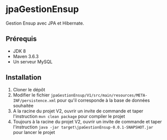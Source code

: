 # jpaGestionEnsup

Gestion Ensup avec JPA et Hibernate.

## Prérequis
- JDK 8
- Maven 3.6.3
- Un serveur MySQL

## Installation

1. Cloner le dépôt
2. Modifier le fichier `jpaGestionEnsup/V1/src/main/resources/META-INF/persistence.xml` pour qu'il corresponde à la base de données souhaitée
3. A la racine du projet V2, ouvrir un invite de commande et taper l'instruction `mvn clean package` pour compiler le projet
4. Toujours à la racine du projet V2, ouvrir un invite de commande et taper l'instruction `java -jar target\jpaGestionEnsup-0.0.1-SNAPSHOT.jar` pour lancer le projet
